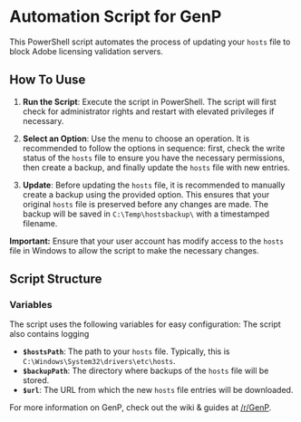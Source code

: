 # Automation Script for GenP

This PowerShell script automates the process of updating your `hosts` file to block Adobe licensing validation servers.

## How To Uuse

1. **Run the Script**: Execute the script in PowerShell. The script will first check for administrator rights and restart with elevated privileges if necessary.

2. **Select an Option**: Use the menu to choose an operation. It is recommended to follow the options in sequence: first, check the write status of the `hosts` file to ensure you have the necessary permissions, then create a backup, and finally update the `hosts` file with new entries.

3. **Update**: Before updating the `hosts` file, it is recommended to manually create a backup using the provided option. This ensures that your original `hosts` file is preserved before any changes are made. The backup will be saved in `C:\Temp\hostsbackup\` with a timestamped filename.

**Important:** Ensure that your user account has modify access to the `hosts` file in Windows to allow the script to make the necessary changes.

## Script Structure

### Variables

The script uses the following variables for easy configuration:
The script also contains logging

- **`$hostsPath`**: The path to your `hosts` file. Typically, this is `C:\Windows\System32\drivers\etc\hosts`.
- **`$backupPath`**: The directory where backups of the `hosts` file will be stored.
- **`$url`**: The URL from which the new `hosts` file entries will be downloaded.

For more information on GenP, check out the wiki & guides at [/r/GenP](https://www.reddit.com/r/GenP).